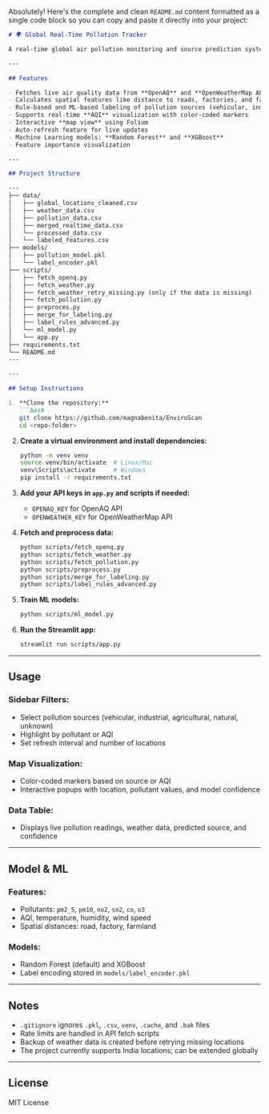 Absolutely! Here's the complete and clean `README.md` content formatted as a single code block so you can copy and paste it directly into your project:

```markdown
# 🌍 Global Real-Time Pollution Tracker

A real-time global air pollution monitoring and source prediction system built using Python, Streamlit, and machine learning. This project fetches live air quality and weather data, processes it, predicts pollution sources using ML models, and visualizes the results on an interactive map.

---

## Features

- Fetches live air quality data from **OpenAQ** and **OpenWeatherMap APIs**
- Calculates spatial features like distance to roads, factories, and farmlands
- Rule-based and ML-based labeling of pollution sources (vehicular, industrial, agricultural, natural, unknown)
- Supports real-time **AQI** visualization with color-coded markers
- Interactive **map view** using Folium
- Auto-refresh feature for live updates
- Machine Learning models: **Random Forest** and **XGBoost**
- Feature importance visualization

---

## Project Structure

---
├── data/
│   ├── global_locations_cleaned.csv
│   ├── weather_data.csv
│   ├── pollution_data.csv
│   ├── merged_realtime_data.csv
│   └── processed_data.csv
│   └── labeled_features.csv
├── models/
│   ├── pollution_model.pkl
│   └── label_encoder.pkl
├── scripts/
│   ├── fetch_openq.py
│   ├── fetch_weather.py
│   ├── fetch_weather_retry_missing.py (only if the data is missing)
│   ├── fetch_pollution.py
│   ├── preproces.py
│   ├── merge_for_labeling.py
│   ├── label_rules_advanced.py
│   └── ml_model.py
│   └── app.py
├── requirements.txt
└── README.md
---

---

## Setup Instructions

1. **Clone the repository:**
   ```bash
   git clone https://github.com/magnabenita/EnviroScan
   cd <repo-folder>
   ```

2. **Create a virtual environment and install dependencies:**
   ```bash
   python -m venv venv
   source venv/bin/activate  # Linux/Mac
   venv\Scripts\activate     # Windows
   pip install -r requirements.txt
   ```

3. **Add your API keys in `app.py` and scripts if needed:**
   - `OPENAQ_KEY` for OpenAQ API
   - `OPENWEATHER_KEY` for OpenWeatherMap API

4. **Fetch and preprocess data:**
   ```bash
   python scripts/fetch_openq.py
   python scripts/fetch_weather.py
   python scripts/fetch_pollution.py
   python scripts/preprocess.py
   python scripts/merge_for_labeling.py
   python scripts/label_rules_advanced.py
   ```

5. **Train ML models:**
   ```bash
   python scripts/ml_model.py
   ```

6. **Run the Streamlit app:**
   ```bash
   streamlit run scripts/app.py
   ```

---

## Usage

### Sidebar Filters:
- Select pollution sources (vehicular, industrial, agricultural, natural, unknown)
- Highlight by pollutant or AQI
- Set refresh interval and number of locations

### Map Visualization:
- Color-coded markers based on source or AQI
- Interactive popups with location, pollutant values, and model confidence

### Data Table:
- Displays live pollution readings, weather data, predicted source, and confidence

---

## Model & ML

### Features:
- Pollutants: `pm2_5`, `pm10`, `no2`, `so2`, `co`, `o3`
- AQI, temperature, humidity, wind speed
- Spatial distances: road, factory, farmland

### Models:
- Random Forest (default) and XGBoost
- Label encoding stored in `models/label_encoder.pkl`

---

## Notes

- `.gitignore` ignores `.pkl`, `.csv`, `venv`, `.cache`, and `.bak` files
- Rate limits are handled in API fetch scripts
- Backup of weather data is created before retrying missing locations
- The project currently supports India locations; can be extended globally

---

## License

MIT License
```
